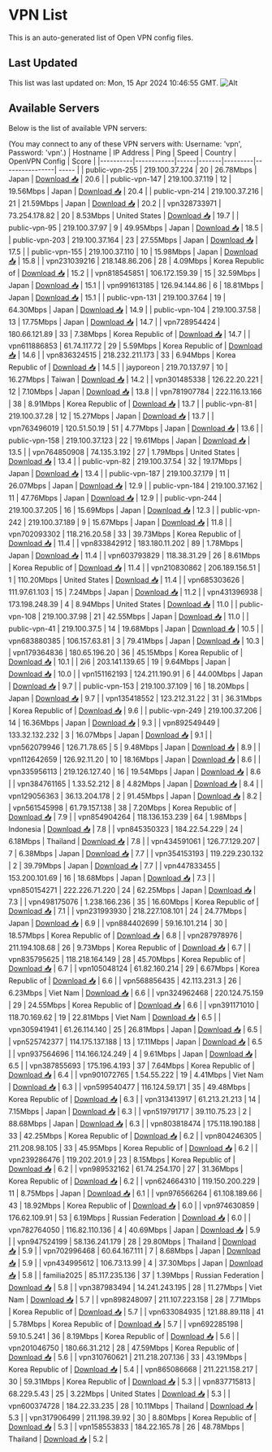 # VPN List

This is an auto-generated list of Open VPN config files.

## Last Updated

This list was last updated on: Mon, 15 Apr 2024 10:46:55 GMT.
![Alt](https://repobeats.axiom.co/api/embed/186b98318ef1479477931607c1ad7d823f12451f.svg "Repobeats analytics image")

## Available Servers

Below is the list of available VPN servers:

(You may connect to any of these VPN servers with: Username: 'vpn', Password: 'vpn'.)
| Hostname | IP Address | Ping | Speed | Country | OpenVPN Config | Score |
|----------|------------|------|-------|---------|----------------| ----- |
| public-vpn-255 | 219.100.37.224 | 20 | 26.78Mbps | Japan | [Download 📥](./configs/server_0_JP.ovpn) | 20.6 |
| public-vpn-147 | 219.100.37.119 | 12 | 19.56Mbps | Japan | [Download 📥](./configs/server_1_JP.ovpn) | 20.4 |
| public-vpn-214 | 219.100.37.216 | 21 | 21.59Mbps | Japan | [Download 📥](./configs/server_2_JP.ovpn) | 20.2 |
| vpn328733971 | 73.254.178.82 | 20 | 8.53Mbps | United States | [Download 📥](./configs/server_3_US.ovpn) | 19.7 |
| public-vpn-95 | 219.100.37.97 | 9 | 49.95Mbps | Japan | [Download 📥](./configs/server_4_JP.ovpn) | 18.5 |
| public-vpn-203 | 219.100.37.164 | 23 | 27.55Mbps | Japan | [Download 📥](./configs/server_5_JP.ovpn) | 17.5 |
| public-vpn-155 | 219.100.37.110 | 10 | 15.98Mbps | Japan | [Download 📥](./configs/server_6_JP.ovpn) | 15.8 |
| vpn231039216 | 218.148.86.206 | 28 | 4.09Mbps | Korea Republic of | [Download 📥](./configs/server_7_KR.ovpn) | 15.2 |
| vpn818545851 | 106.172.159.39 | 15 | 32.59Mbps | Japan | [Download 📥](./configs/server_8_JP.ovpn) | 15.1 |
| vpn991613185 | 126.94.144.86 | 6 | 18.81Mbps | Japan | [Download 📥](./configs/server_9_JP.ovpn) | 15.1 |
| public-vpn-131 | 219.100.37.64 | 19 | 64.30Mbps | Japan | [Download 📥](./configs/server_10_JP.ovpn) | 14.9 |
| public-vpn-104 | 219.100.37.58 | 13 | 17.75Mbps | Japan | [Download 📥](./configs/server_11_JP.ovpn) | 14.7 |
| vpn728954424 | 180.66.121.89 | 33 | 7.38Mbps | Korea Republic of | [Download 📥](./configs/server_12_KR.ovpn) | 14.7 |
| vpn611886853 | 61.74.117.72 | 29 | 5.59Mbps | Korea Republic of | [Download 📥](./configs/server_13_KR.ovpn) | 14.6 |
| vpn836324515 | 218.232.211.173 | 33 | 6.94Mbps | Korea Republic of | [Download 📥](./configs/server_14_KR.ovpn) | 14.5 |
| jayporeon | 219.70.137.97 | 10 | 16.27Mbps | Taiwan | [Download 📥](./configs/server_15_TW.ovpn) | 14.2 |
| vpn301485338 | 126.22.20.221 | 12 | 7.10Mbps | Japan | [Download 📥](./configs/server_16_JP.ovpn) | 13.8 |
| vpn781907784 | 222.116.13.166 | 38 | 8.91Mbps | Korea Republic of | [Download 📥](./configs/server_17_KR.ovpn) | 13.7 |
| public-vpn-81 | 219.100.37.28 | 12 | 15.27Mbps | Japan | [Download 📥](./configs/server_18_JP.ovpn) | 13.7 |
| vpn763496019 | 120.51.50.19 | 51 | 4.77Mbps | Japan | [Download 📥](./configs/server_19_JP.ovpn) | 13.6 |
| public-vpn-158 | 219.100.37.123 | 22 | 19.61Mbps | Japan | [Download 📥](./configs/server_20_JP.ovpn) | 13.5 |
| vpn764850908 | 74.135.3.192 | 27 | 1.79Mbps | United States | [Download 📥](./configs/server_21_US.ovpn) | 13.4 |
| public-vpn-82 | 219.100.37.54 | 32 | 19.17Mbps | Japan | [Download 📥](./configs/server_22_JP.ovpn) | 13.4 |
| public-vpn-187 | 219.100.37.179 | 11 | 26.07Mbps | Japan | [Download 📥](./configs/server_23_JP.ovpn) | 12.9 |
| public-vpn-184 | 219.100.37.162 | 11 | 47.76Mbps | Japan | [Download 📥](./configs/server_24_JP.ovpn) | 12.9 |
| public-vpn-244 | 219.100.37.205 | 16 | 15.69Mbps | Japan | [Download 📥](./configs/server_25_JP.ovpn) | 12.3 |
| public-vpn-242 | 219.100.37.189 | 9 | 15.67Mbps | Japan | [Download 📥](./configs/server_26_JP.ovpn) | 11.8 |
| vpn702093302 | 118.216.20.58 | 33 | 39.73Mbps | Korea Republic of | [Download 📥](./configs/server_27_KR.ovpn) | 11.4 |
| vpn833842912 | 183.180.11.202 | 89 | 1.78Mbps | Japan | [Download 📥](./configs/server_28_JP.ovpn) | 11.4 |
| vpn603793829 | 118.38.31.29 | 26 | 8.61Mbps | Korea Republic of | [Download 📥](./configs/server_29_KR.ovpn) | 11.4 |
| vpn210830862 | 206.189.156.51 | 1 | 110.20Mbps | United States | [Download 📥](./configs/server_30_US.ovpn) | 11.4 |
| vpn685303626 | 111.97.61.103 | 15 | 7.24Mbps | Japan | [Download 📥](./configs/server_31_JP.ovpn) | 11.2 |
| vpn431396938 | 173.198.248.39 | 4 | 8.94Mbps | United States | [Download 📥](./configs/server_32_US.ovpn) | 11.0 |
| public-vpn-108 | 219.100.37.98 | 21 | 42.55Mbps | Japan | [Download 📥](./configs/server_33_JP.ovpn) | 11.0 |
| public-vpn-41 | 219.100.37.5 | 14 | 19.68Mbps | Japan | [Download 📥](./configs/server_34_JP.ovpn) | 10.5 |
| vpn683880385 | 106.157.63.81 | 3 | 79.41Mbps | Japan | [Download 📥](./configs/server_35_JP.ovpn) | 10.3 |
| vpn179364836 | 180.65.196.20 | 36 | 45.15Mbps | Korea Republic of | [Download 📥](./configs/server_36_KR.ovpn) | 10.1 |
| 2i6 | 203.141.139.65 | 19 | 9.64Mbps | Japan | [Download 📥](./configs/server_37_JP.ovpn) | 10.0 |
| vpn151162193 | 124.211.190.91 | 6 | 44.00Mbps | Japan | [Download 📥](./configs/server_38_JP.ovpn) | 9.7 |
| public-vpn-153 | 219.100.37.109 | 16 | 18.20Mbps | Japan | [Download 📥](./configs/server_39_JP.ovpn) | 9.7 |
| vpn135418552 | 123.212.31.22 | 31 | 36.31Mbps | Korea Republic of | [Download 📥](./configs/server_40_KR.ovpn) | 9.6 |
| public-vpn-249 | 219.100.37.206 | 14 | 16.36Mbps | Japan | [Download 📥](./configs/server_41_JP.ovpn) | 9.3 |
| vpn892549449 | 133.32.132.232 | 3 | 16.07Mbps | Japan | [Download 📥](./configs/server_42_JP.ovpn) | 9.1 |
| vpn562079946 | 126.71.78.65 | 5 | 9.48Mbps | Japan | [Download 📥](./configs/server_43_JP.ovpn) | 8.9 |
| vpn112642659 | 126.92.11.20 | 10 | 18.16Mbps | Japan | [Download 📥](./configs/server_44_JP.ovpn) | 8.6 |
| vpn335956113 | 219.126.127.40 | 16 | 19.54Mbps | Japan | [Download 📥](./configs/server_45_JP.ovpn) | 8.6 |
| vpn384761165 | 1.33.52.212 | 8 | 4.82Mbps | Japan | [Download 📥](./configs/server_46_JP.ovpn) | 8.4 |
| vpn129056363 | 36.13.204.178 | 2 | 91.45Mbps | Japan | [Download 📥](./configs/server_47_JP.ovpn) | 8.2 |
| vpn561545998 | 61.79.157.138 | 38 | 7.20Mbps | Korea Republic of | [Download 📥](./configs/server_48_KR.ovpn) | 7.9 |
| vpn854904264 | 118.136.153.239 | 64 | 1.98Mbps | Indonesia | [Download 📥](./configs/server_49_ID.ovpn) | 7.8 |
| vpn845350323 | 184.22.54.229 | 24 | 6.18Mbps | Thailand | [Download 📥](./configs/server_50_TH.ovpn) | 7.8 |
| vpn434591061 | 126.77.129.207 | 7 | 6.38Mbps | Japan | [Download 📥](./configs/server_51_JP.ovpn) | 7.7 |
| vpn354153193 | 119.229.230.132 | 2 | 39.79Mbps | Japan | [Download 📥](./configs/server_52_JP.ovpn) | 7.7 |
| vpn447833455 | 153.200.101.69 | 16 | 18.68Mbps | Japan | [Download 📥](./configs/server_53_JP.ovpn) | 7.3 |
| vpn850154271 | 222.226.71.220 | 24 | 62.25Mbps | Japan | [Download 📥](./configs/server_54_JP.ovpn) | 7.3 |
| vpn498175076 | 1.238.166.236 | 35 | 16.60Mbps | Korea Republic of | [Download 📥](./configs/server_55_KR.ovpn) | 7.1 |
| vpn231993930 | 218.227.108.101 | 24 | 24.77Mbps | Japan | [Download 📥](./configs/server_56_JP.ovpn) | 6.9 |
| vpn884402699 | 59.16.101.214 | 30 | 18.57Mbps | Korea Republic of | [Download 📥](./configs/server_57_KR.ovpn) | 6.8 |
| vpn287978976 | 211.194.108.68 | 26 | 9.73Mbps | Korea Republic of | [Download 📥](./configs/server_58_KR.ovpn) | 6.7 |
| vpn835795625 | 118.218.164.149 | 28 | 45.70Mbps | Korea Republic of | [Download 📥](./configs/server_59_KR.ovpn) | 6.7 |
| vpn105048124 | 61.82.160.214 | 29 | 6.67Mbps | Korea Republic of | [Download 📥](./configs/server_60_KR.ovpn) | 6.6 |
| vpn568856435 | 42.113.231.3 | 26 | 6.23Mbps | Viet Nam | [Download 📥](./configs/server_61_VN.ovpn) | 6.6 |
| vpn324962468 | 220.124.75.159 | 29 | 24.55Mbps | Korea Republic of | [Download 📥](./configs/server_62_KR.ovpn) | 6.6 |
| vpn391171010 | 118.70.169.62 | 19 | 22.81Mbps | Viet Nam | [Download 📥](./configs/server_63_VN.ovpn) | 6.5 |
| vpn305941941 | 61.26.114.140 | 25 | 26.81Mbps | Japan | [Download 📥](./configs/server_64_JP.ovpn) | 6.5 |
| vpn525742377 | 114.175.137.188 | 13 | 17.11Mbps | Japan | [Download 📥](./configs/server_65_JP.ovpn) | 6.5 |
| vpn937564696 | 114.166.124.249 | 4 | 9.61Mbps | Japan | [Download 📥](./configs/server_66_JP.ovpn) | 6.5 |
| vpn387855693 | 175.196.4.193 | 37 | 7.64Mbps | Korea Republic of | [Download 📥](./configs/server_67_KR.ovpn) | 6.4 |
| vpn901072765 | 1.54.55.222 | 19 | 4.41Mbps | Viet Nam | [Download 📥](./configs/server_68_VN.ovpn) | 6.3 |
| vpn599540477 | 116.124.59.171 | 35 | 49.48Mbps | Korea Republic of | [Download 📥](./configs/server_69_KR.ovpn) | 6.3 |
| vpn313413917 | 61.213.21.213 | 14 | 7.15Mbps | Japan | [Download 📥](./configs/server_70_JP.ovpn) | 6.3 |
| vpn519791717 | 39.110.75.23 | 2 | 88.68Mbps | Japan | [Download 📥](./configs/server_71_JP.ovpn) | 6.3 |
| vpn803818474 | 175.118.190.188 | 33 | 42.25Mbps | Korea Republic of | [Download 📥](./configs/server_72_KR.ovpn) | 6.2 |
| vpn804246305 | 211.208.98.105 | 33 | 45.95Mbps | Korea Republic of | [Download 📥](./configs/server_73_KR.ovpn) | 6.2 |
| vpn239286476 | 119.202.201.9 | 23 | 8.15Mbps | Korea Republic of | [Download 📥](./configs/server_74_KR.ovpn) | 6.2 |
| vpn989532162 | 61.74.254.170 | 27 | 31.36Mbps | Korea Republic of | [Download 📥](./configs/server_75_KR.ovpn) | 6.2 |
| vpn624664310 | 119.150.200.229 | 11 | 8.75Mbps | Japan | [Download 📥](./configs/server_76_JP.ovpn) | 6.1 |
| vpn976566264 | 61.108.189.66 | 43 | 18.92Mbps | Korea Republic of | [Download 📥](./configs/server_77_KR.ovpn) | 6.0 |
| vpn974630859 | 176.62.109.91 | 53 | 6.19Mbps | Russian Federation | [Download 📥](./configs/server_78_RU.ovpn) | 6.0 |
| vpn782764050 | 116.82.110.136 | 4 | 40.69Mbps | Japan | [Download 📥](./configs/server_79_JP.ovpn) | 5.9 |
| vpn947524199 | 58.136.241.179 | 28 | 29.80Mbps | Thailand | [Download 📥](./configs/server_80_TH.ovpn) | 5.9 |
| vpn702996468 | 60.64.167.111 | 7 | 8.68Mbps | Japan | [Download 📥](./configs/server_81_JP.ovpn) | 5.9 |
| vpn434995612 | 106.73.13.99 | 4 | 37.30Mbps | Japan | [Download 📥](./configs/server_82_JP.ovpn) | 5.8 |
| familia2025 | 85.117.235.136 | 37 | 1.39Mbps | Russian Federation | [Download 📥](./configs/server_83_RU.ovpn) | 5.8 |
| vpn387983494 | 14.241.243.195 | 28 | 11.27Mbps | Viet Nam | [Download 📥](./configs/server_84_VN.ovpn) | 5.7 |
| vpn898248097 | 211.107.223.158 | 28 | 7.71Mbps | Korea Republic of | [Download 📥](./configs/server_85_KR.ovpn) | 5.7 |
| vpn633084935 | 121.88.89.118 | 41 | 5.78Mbps | Korea Republic of | [Download 📥](./configs/server_86_KR.ovpn) | 5.7 |
| vpn692285198 | 59.10.5.241 | 36 | 8.19Mbps | Korea Republic of | [Download 📥](./configs/server_87_KR.ovpn) | 5.6 |
| vpn201046750 | 180.66.31.212 | 28 | 47.59Mbps | Korea Republic of | [Download 📥](./configs/server_88_KR.ovpn) | 5.6 |
| vpn310760621 | 211.218.207.136 | 33 | 43.19Mbps | Korea Republic of | [Download 📥](./configs/server_89_KR.ovpn) | 5.4 |
| vpn865086668 | 211.221.158.217 | 30 | 59.31Mbps | Korea Republic of | [Download 📥](./configs/server_90_KR.ovpn) | 5.3 |
| vpn837715813 | 68.229.5.43 | 25 | 3.22Mbps | United States | [Download 📥](./configs/server_91_US.ovpn) | 5.3 |
| vpn600374728 | 184.22.33.235 | 28 | 10.11Mbps | Thailand | [Download 📥](./configs/server_92_TH.ovpn) | 5.3 |
| vpn317906499 | 211.198.39.92 | 30 | 8.80Mbps | Korea Republic of | [Download 📥](./configs/server_93_KR.ovpn) | 5.3 |
| vpn158553833 | 184.22.165.78 | 26 | 48.78Mbps | Thailand | [Download 📥](./configs/server_94_TH.ovpn) | 5.2 |
